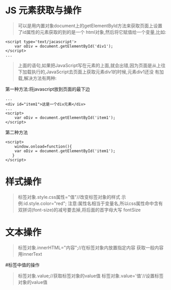 # JS 元素获取与操作
> 可以是用内置对象document上的getElementById方法来获取页面上设置了id属性的元素获取的到的是一个
html对象,然后将它赋值给一个变量,比如:
```
<script type='text/jacascript'>
    var oDiv = document.getElementById('div1');
</script>
...
```
> 上面的语句,如果把JavaScript写在元素的上面,就会出错,因为页面是从上往下加载执行的,JavaScript去页面上获取元素div1的时候,元素div1还没
有加载,解决方法有两种:

第一种方法:将javascript放到页面的最下边
```
...
<div id="item1">这是一个div元素</div>
...
<script>
    var oDiv = document.getElementById('item1');
</script>
```
第二种方法
```
<script>
    window.onload=function(){
    var oDiv = document.getElementById('item1');
   }
</script>
```
# 样式操作
>标签对象.style.css属性="值"//改变标签对象的样式
示例:id.style.color="red";
注意:属性名相当于变量名,所以css属性命中含有双拼词(font-size)的减号要去掉,将后面的首字母大写
fontSize

# 文本操作
>标签对象.innerHTML="内容";//在标签对象内放置指定内容
获取一般内容用innerText

#标签中值的操作
>标签对象.value;//获取标签对象的value值
>标签对象.value='值'//设置标签对象的value值

